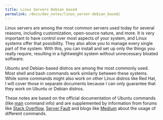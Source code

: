 ```yaml
---
title: Linux Servers Debian based
permalink: /docs/dev_notes/linux_server-debian_based/
---
```


Linux servers are among the most common servers used today for several reasons, including customization, open-source nature, and more. It is very important to have control over most aspects of your system, and Linux systems offer that possibility. They also allow you to manage every single part of the system. With this, you can install and set up only the things you really require, resulting in a lightweight system without unnecessary bloated software.

Ubuntu and Debian-based distros are among the most commonly used. Most shell and bash commands work similarly between these systems. While some commands might also work on other Linux distros like Red Hat, I will cover those in separate documents because I can only guarantee that they work on Ubuntu or Debian distros.

These notes are based on the official documentation of Ubuntu commands (like [man](https://manpages.ubuntu.com/) command info) and are supplemented by information from forums like [Stack Overflow](https://stackoverflow.com/), [Server Fault](https://serverfault.com/) and blogs like [Medium](https://medium.com/) about the usage of different commands.
